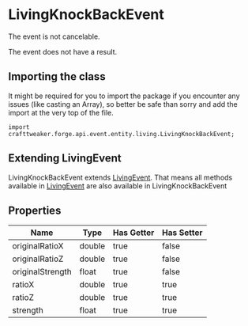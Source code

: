 # LivingKnockBackEvent

The event is not cancelable.

The event does not have a result.

## Importing the class

It might be required for you to import the package if you encounter any issues (like casting an Array), so better be safe than sorry and add the import at the very top of the file.
```zenscript
import crafttweaker.forge.api.event.entity.living.LivingKnockBackEvent;
```


## Extending LivingEvent

LivingKnockBackEvent extends [LivingEvent](/forge/api/event/entity/living/LivingEvent). That means all methods available in [LivingEvent](/forge/api/event/entity/living/LivingEvent) are also available in LivingKnockBackEvent

## Properties

|       Name       |  Type  | Has Getter | Has Setter |
|------------------|--------|------------|------------|
| originalRatioX   | double | true       | false      |
| originalRatioZ   | double | true       | false      |
| originalStrength | float  | true       | false      |
| ratioX           | double | true       | true       |
| ratioZ           | double | true       | true       |
| strength         | float  | true       | true       |

